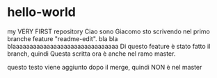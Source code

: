 # hello-world
my VERY FIRST repository
Ciao sono Giacomo sto scrivendo nel primo branche feature "readme-edit". bla bla blaaaaaaaaaaaaaaaaaaaaaaaaaaaaaaa 
Di questo feature è stato fatto il branch, quindi Questa scritta ora è anche nel ramo master.

questo testo viene aggiunto dopo il merge, quindi NON è nel master
